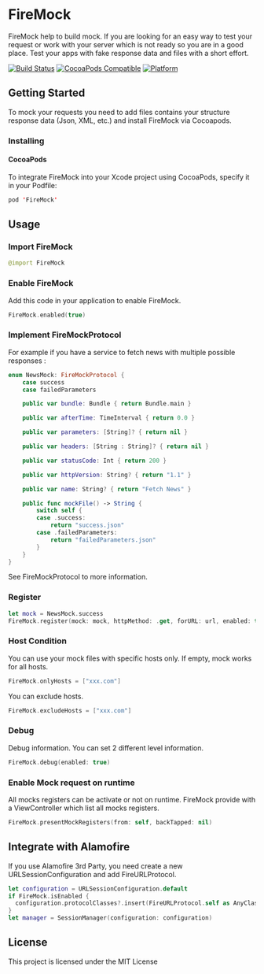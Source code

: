 # FireMock
FireMock help to build mock. If you are looking for an easy way to test your request or work with your server which is not ready so you are in a good place. Test your apps with fake response data and files with a short effort.

[![Build Status](https://travis-ci.org/Magiic/FireMock.svg?branch=master)](https://travis-ci.org/Magiic/FireMock)
[![CocoaPods Compatible](https://img.shields.io/cocoapods/v/FireMock.svg)](https://img.shields.io/cocoapods/v/FireMock.svg)
[![Platform](https://img.shields.io/cocoapods/p/FireMock.svg?style=flat)](http://cocoadocs.org/docsets/FireMock)

## Getting Started

To mock your requests you need to add files contains your structure response data (Json, XML, etc.) and install FireMock via Cocoapods.

### Installing

#### CocoaPods

To integrate FireMock into your Xcode project using CocoaPods, specify it in your Podfile:

```swift
pod 'FireMock'
```

## Usage

### Import FireMock

```swift
@import FireMock
```

### Enable FireMock

Add this code in your application to enable FireMock.

```swift
FireMock.enabled(true)
```

### Implement FireMockProtocol

For example if you have a service to fetch news with multiple possible responses :

```swift
enum NewsMock: FireMockProtocol {
    case success
    case failedParameters

    public var bundle: Bundle { return Bundle.main }

    public var afterTime: TimeInterval { return 0.0 }

    public var parameters: [String]? { return nil }

    public var headers: [String : String]? { return nil }

    public var statusCode: Int { return 200 }

    public var httpVersion: String? { return "1.1" }

    public var name: String? { return "Fetch News" }

    public func mockFile() -> String {
        switch self {
        case .success:
            return "success.json"
        case .failedParameters:
            return "failedParameters.json"
        }
    }
}
```
See FireMockProtocol to more information.

### Register

```swift
let mock = NewsMock.success
FireMock.register(mock: mock, httpMethod: .get, forURL: url, enabled: true)
```

### Host Condition

You can use your mock files with specific hosts only. If empty, mock works for all hosts.

```swift
FireMock.onlyHosts = ["xxx.com"]
```

You can exclude hosts.

```swift
FireMock.excludeHosts = ["xxx.com"]
```

### Debug

Debug information. You can set 2 different level information.

```swift
FireMock.debug(enabled: true)
```

### Enable Mock request on runtime

All mocks registers can be activate or not on runtime. FireMock provide with a ViewController which list all mocks registers.  

```swift
FireMock.presentMockRegisters(from: self, backTapped: nil)
```

## Integrate with Alamofire

If you use Alamofire 3rd Party, you need create a new URLSessionConfiguration and add FireURLProtocol.

```swift
let configuration = URLSessionConfiguration.default
if FireMock.isEnabled {
  configuration.protocolClasses?.insert(FireURLProtocol.self as AnyClass, at: 0)
}
let manager = SessionManager(configuration: configuration)
```

## License

This project is licensed under the MIT License
